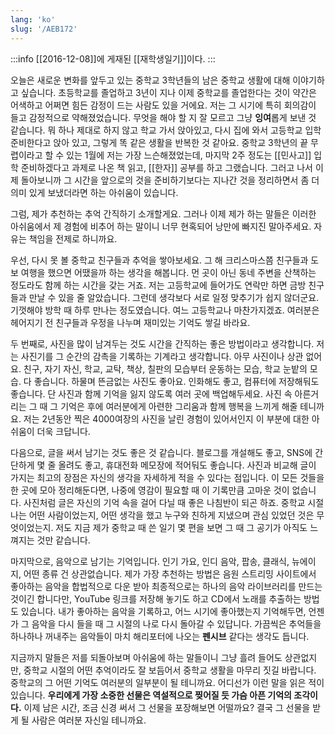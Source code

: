 ```yaml
---
lang: 'ko'
slug: '/AEB172'
---
```


:::info
[[2016-12-08]]에 게재된 [[재학생일기]]이다.
:::

오늘은 새로운 변화를 앞두고 있는 중학교 3학년들의 남은 중학교 생활에 대해 이야기하고 싶습니다. 초등학교를 졸업하고 3년이 지나 이제 중학교를 졸업한다는 것이 약간은 어색하고 어쩌면 힘든 감정이 드는 사람도 있을 거에요. 저는 그 시기에 특히 회의감이 들고 감정적으로 약해졌었습니다. 무엇을 해야 할 지 잘 모르고 그냥 **잉여**롭게 보낸 것 같습니다. 뭐 하나 제대로 하지 않고 학교 가서 앉아있고, 다시 집에 와서 고등학교 입학 준비한다고 앉아 있고, 그렇게 똑 같은 생활을 반복한 것 같아요. 중학교 3학년의 끝 무렵이라고 할 수 있는 1월에 저는 가장 느슨해졌었는데, 마지막 2주 정도는 [[민사고]] 입학 준비하겠다고 과제로 나온 책 읽고, [[한자]] 공부를 하고 그랬습니다. 그러고 나서 이제 돌아보니까 그 시간을 앞으로의 것을 준비하기보다는 지나간 것을 정리하면서 좀 더 의미 있게 보냈더라면 하는 아쉬움이 있습니다.

그럼, 제가 추천하는 추억 간직하기 소개할게요. 그러나 이제 제가 하는 말들은 이러한 아쉬움에서 제 경험에 비추어 하는 말이니 너무 현혹되어 낭만에 빠지진 말아주세요. 자유는 책임을 전제로 하니까요.

우선, 다시 못 볼 중학교 친구들과 추억을 쌓아보세요. 그 해 크리스마스쯤 친구들과 도보 여행을 했으면 어땠을까 하는 생각을 해봅니다. 먼 곳이 아닌 동네 주변을 산책하는 정도라도 함께 하는 시간을 갖는 거죠. 저는 고등학교에 들어가도 연락만 하면 금방 친구들과 만날 수 있을 줄 알았습니다. 그런데 생각보다 서로 일정 맞추기가 쉽지 않더군요. 기껏해야 방학 때 하루 만나는 정도였습니다. 여느 고등학교나 마찬가지겠죠. 여러분은 헤어지기 전 친구들과 우정을 나누며 재미있는 기억도 쌓길 바라요.

두 번째로, 사진을 많이 남겨두는 것도 시간을 간직하는 좋은 방법이라고 생각합니다. 저는 사진기를 그 순간의 감촉을 기록하는 기계라고 생각합니다. 아무 사진이나 상관 없어요. 친구, 자기 자신, 학교, 교탁, 책상, 칠판의 모습부터 운동하는 모습, 학교 눈밭의 모습. 다 좋습니다. 하물며 뜬금없는 사진도 좋아요. 인화해도 좋고, 컴퓨터에 저장해둬도 좋습니다. 단 사진과 함께 기억을 잃지 않도록 여러 곳에 백업해두세요. 사진 속 아른거리는 그 때 그 기억은 후에 여러분에게 아련한 그리움과 함께 행복을 느끼게 해줄 테니까요. 저는 2년동안 찍은 4000여장의 사진을 날린 경험이 있어서인지 이 부분에 대한 아쉬움이 더욱 크답니다.

다음으로, 글을 써서 남기는 것도 좋은 것 같습니다. 블로그를 개설해도 좋고, SNS에 간단하게 몇 줄 올려도 좋고, 휴대전화 메모장에 적어둬도 좋습니다. 사진과 비교해 글이 가지는 최고의 장점은 자신의 생각을 자세하게 적을 수 있다는 점입니다. 이 모든 것들을 한 곳에 모아 정리해둔다면, 나중에 영감이 필요할 때 이 기록만큼 고마운 것이 없습니다. 사진처럼 글은 자신의 기억 속을 걸어 다닐 때 좋은 나침반이 되곤 하죠. 중학교 시절 나는 어떤 사람이었는지, 어떤 생각을 했고 누구와 친하게 지냈으며 관심 있었던 것은 무엇이었는지. 저도 지금 제가 중학교 때 쓴 일기 몇 편을 보면 그 때 그 공기가 아직도 느껴지는 것만 같습니다.

마지막으로, 음악으로 남기는 기억입니다. 인기 가요, 인디 음악, 팝송, 클래식, 뉴에이지, 어떤 종류 건 상관없습니다. 제가 가장 추천하는 방법은 음원 스트리밍 사이트에서 좋아하는 음악을 합법적으로 다운 받아 최종적으로는 하나의 음악 라이브러리를 만드는 것이긴 합니다만, YouTube 링크를 저장해 놓기도 하고 CD에서 노래를 추출하는 방법도 있습니다. 내가 좋아하는 음악을 기록하고, 어느 시기에 좋아했는지 기억해두면, 언젠가 그 음악을 다시 들을 때 그 시절의 나로 다시 돌아갈 수 있답니다. 가끔씩은 추억들을 하나하나 꺼내주는 음악들이 마치 해리포터에 나오는 **펜시브** 같다는 생각도 듭니다.

지금까지 말들은 저를 되돌아보며 아쉬움에 하는 말들이니 그냥 흘려 들어도 상관없지만, 중학교 시절의 어떤 추억이라도 잘 보듬어서 중학교 생활을 마무리 짓길 바랍니다. 중학교의 그 어떤 기억도 여러분의 일부분이 될 테니까요. 어디선가 이런 말을 읽은 적이 있습니다. **우리에게 가장 소중한 선물은 역설적으로 찢어질 듯 가슴 아픈 기억의 조각이다.** 이제 남은 시간, 조금 신경 써서 그 선물을 포장해보면 어떨까요? 결국 그 선물을 받게 될 사람은 여러분 자신일 테니까요.
